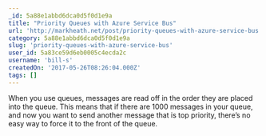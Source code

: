 ```yaml
---
_id: 5a88e1abbd6dca0d5f0d1e9a
title: "Priority Queues with Azure Service Bus"
url: 'http://markheath.net/post/priority-queues-with-azure-service-bus'
category: 5a88e1abbd6dca0d5f0d1e9a
slug: 'priority-queues-with-azure-service-bus'
user_id: 5a83ce59d6eb0005c4ecda2c
username: 'bill-s'
createdOn: '2017-05-26T08:26:04.000Z'
tags: []
---
```


When you use queues, messages are read off in the order they are placed into the queue. This means that if there are 1000 messages in your queue, and now you want to send another message that is top priority, there’s no easy way to force it to the front of the queue.
